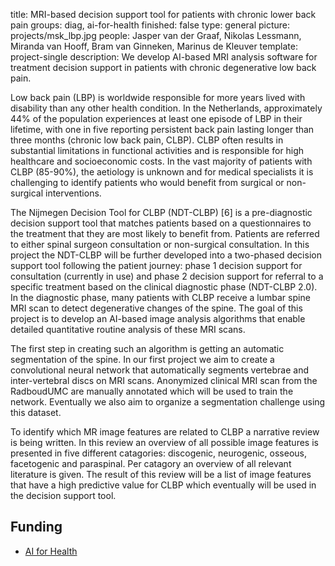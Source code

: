 title: MRI-based decision support tool for patients with chronic lower back pain
groups: diag, ai-for-health 
finished: false
type: general
picture: projects/msk_lbp.jpg
people: Jasper van der Graaf, Nikolas Lessmann, Miranda van Hooff, Bram van Ginneken, Marinus de Kleuver 
template: project-single
description: We develop AI-based MRI analysis software for treatment decision support in patients with chronic degenerative low back pain.

Low back pain (LBP) is worldwide responsible for more years lived with disability than any other health condition. In the Netherlands, approximately 44% of the population experiences at least one episode of LBP in their lifetime, with one in five reporting persistent back pain lasting longer than three months (chronic low back pain, CLBP). CLBP often results in substantial limitations in functional activities and is responsible for high healthcare and socioeconomic costs. In the vast majority of patients with CLBP (85-90%), the aetiology is unknown and for medical specialists it is challenging to identify patients who would benefit from surgical or non-surgical interventions.

The Nijmegen Decision Tool for CLBP (NDT-CLBP) [6] is a pre-diagnostic decision support tool that matches patients based on a questionnaires to the treatment that they are most likely to benefit from. Patients are referred to either spinal surgeon consultation or non-surgical consultation. In this project the NDT-CLBP will be further developed into a two-phased decision support tool following the patient journey: phase 1 decision support for consultation (currently in use) and phase 2 decision support for referral to a specific treatment based on the clinical diagnostic phase (NDT-CLBP 2.0). In the diagnostic phase, many patients with CLBP receive a lumbar spine MRI scan to detect degenerative changes of the spine. The goal of this project is to develop an AI-based image analysis algorithms that enable detailed quantitative routine analysis of these MRI scans.

The first step in creating such an algorithm is getting an automatic segmentation of the spine. In our first project we aim to create a convolutional neural network that automatically segments vertebrae and inter-vertebral discs on MRI scans. Anonymized clinical MRI scan from the RadboudUMC are manually annotated which will be used to train the network. Eventually we also aim to organize a segmentation challenge using this dataset. 

To identify which MR image features are related to CLBP a narrative review is being written. In this review an overview of all possible image features is presented in five different catagories: discogenic, neurogenic, osseous, facetogenic and paraspinal. Per catagory an overview of all relevant literature is given. The result of this review will be a list of image features that have a high predictive value for CLBP which eventually will be used in the decision support tool. 

## Funding
* [AI for Health](https://www.ai-for-health.nl/)
